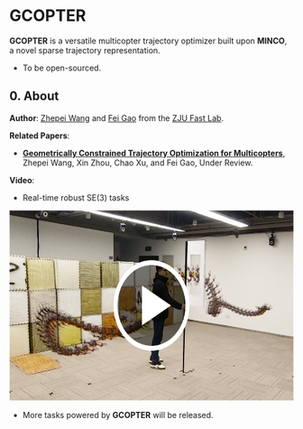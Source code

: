 # GCOPTER

__GCOPTER__ is a versatile multicopter trajectory optimizer built upon __MINCO__, a novel sparse trajectory representation.

- To be open-sourced.

## 0. About

__Author__: [Zhepei Wang](https://zhepeiwang.github.io/) and [Fei Gao](https://ustfei.com/) from the [ZJU Fast Lab](http://zju-fast.com/).

__Related Papers__:

- [__Geometrically Constrained Trajectory Optimization for Multicopters__](https://arxiv.org/abs/2103.00190), Zhepei Wang, Xin Zhou, Chao Xu, and Fei Gao, Under Review.

__Video__:

- Real-time robust SE(3) tasks
<a href="https://zhepeiwang.github.io/pubs/ijrr_2021_sub_gcopter.mp4" target="blank" align="center">
    <img src="misc/gcopter_se3task_cover.png" width="600" height="337"/>
</a>

- More tasks powered by __GCOPTER__ will be released.
